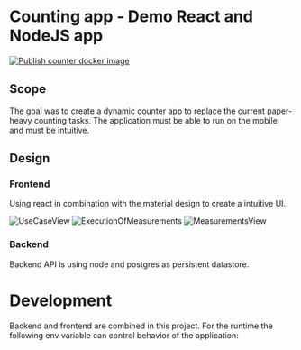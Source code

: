 # Counting app - Demo React and NodeJS app

[![Publish counter docker image](https://github.com/modul-i-ch-109/counter/actions/workflows/action.yml/badge.svg?branch=master)](https://github.com/modul-i-ch-109/counter/actions/workflows/action.yml)

## Scope
The goal was to create a dynamic counter app to replace the current paper-heavy counting tasks. The application must be able to run on the mobile and must be intuitive.

## Design
### Frontend
Using react in combination with the material design to create a intuitive UI.

![UseCaseView](documentation/usecaseView.PNG)
![ExecutionOfMeasurements](documentation/ExecutionOfMeasurementsView.PNG)
![MeasurementsView](documentation/measurementsView.PNG)

### Backend

Backend API is using node and postgres as persistent datastore.
# Development
Backend and frontend are combined in this project.
For the runtime the following env variable can control behavior of the application:

